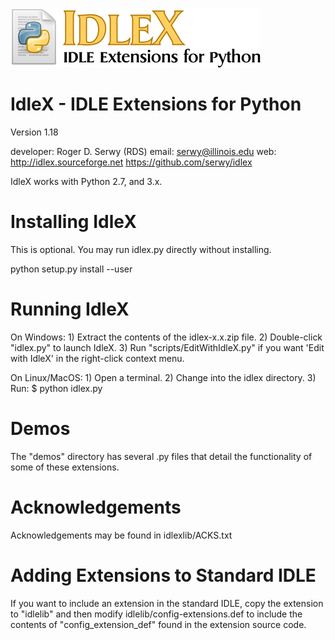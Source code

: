 ![IdlexX logo](idlex_logo.png)

IdleX - IDLE Extensions for Python
==================================

Version 1.18

developer:   Roger D. Serwy (RDS)
email:       serwy@illinois.edu
web:         http://idlex.sourceforge.net
             https://github.com/serwy/idlex

IdleX works with Python 2.7, and 3.x.

Installing IdleX
================

This is optional. You may run idlex.py directly without installing.

  python setup.py install --user


Running IdleX
=============

On Windows:
    1) Extract the contents of the idlex-x.x.zip file.
    2) Double-click "idlex.py" to launch IdleX.
    3) Run "scripts/EditWithIdleX.py" if you want 'Edit with IdleX'
       in the right-click context menu.

On Linux/MacOS:
    1) Open a terminal.
    2) Change into the idlex directory.
    3) Run:
        $ python idlex.py


Demos
=====

The "demos" directory has several .py files that detail the 
functionality of some of these extensions.

Acknowledgements
================

Acknowledgements may be found in idlexlib/ACKS.txt


Adding Extensions to Standard IDLE
==================================

If you want to include an extension in the standard IDLE,
copy the extension to "idlelib" and then modify
idlelib/config-extensions.def to include the contents
of "config_extension_def" found in the extension source code.


